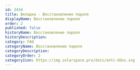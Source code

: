 ```yaml
---
id: 2434
title: Вкладка - Восстановление пароля
displayName: Восстановление пароля
order: 2
published: false
historyName: Восстановление пароля
historyDescription: 
category: FAQ
categoryName: Восстановление пароля
categoryDescription: 
categoryOrder: 2
categoryIcon: https://img.solarspace.pro/docs/anti-ddos.svg
---
```


